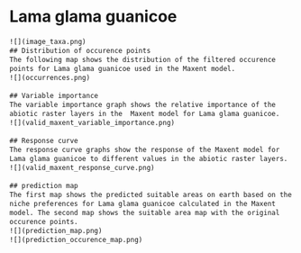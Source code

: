 # Lama glama guanicoe 
    ![](image_taxa.png) 
    ## Distribution of occurence points 
    The following map shows the distribution of the filtered occurence points for Lama glama guanicoe used in the Maxent model. 
    ![](occurrences.png)
    
    ## Variable importance 
    The variable importance graph shows the relative importance of the abiotic raster layers in the  Maxent model for Lama glama guanicoe. 
    ![](valid_maxent_variable_importance.png)
    
    ## Response curve 
    The response curve graphs show the response of the Maxent model for Lama glama guanicoe to different values in the abiotic raster layers. 
    ![](valid_maxent_response_curve.png)
    
    ## prediction map 
    The first map shows the predicted suitable areas on earth based on the niche preferences for Lama glama guanicoe calculated in the Maxent model. The second map shows the suitable area map with the original occurence points. 
    ![](prediction_map.png)
    ![](prediction_occurence_map.png)
    
